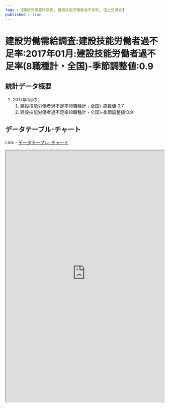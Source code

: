 ```yaml
--- 
tags : [建設労働需給調査, 建設技能労働者過不足率, 国土交通省] 
published : true
---
```

#  建設労働需給調査:建設技能労働者過不足率:2017年01月:建設技能労働者過不足率(8職種計・全国)-季節調整値:0.9
## 統計データ概要

1. 2017年1月の、
	1. 建設技能労働者過不足率(8職種計・全国)-原数値:0.7
	1. 建設技能労働者過不足率(8職種計・全国)-季節調整値:0.9
	
## データテーブル･チャート
Link - [データテーブル･チャート](http://knowledgevault.saecanet.com/charts/am-consulting.co.jp-LaborSupplyAndDemand.html)
<iframe src="http://knowledgevault.saecanet.com/charts/am-consulting.co.jp-LaborSupplyAndDemand.html" width="100%" height="800px"></iframe>